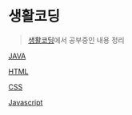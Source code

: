 # 생활코딩

> [생활코딩](https://opentutorials.org/course/1)에서 공부중인 내용 정리

[JAVA](./java)

[HTML](./html)

[CSS](./css)

[Javascript](./javascript)